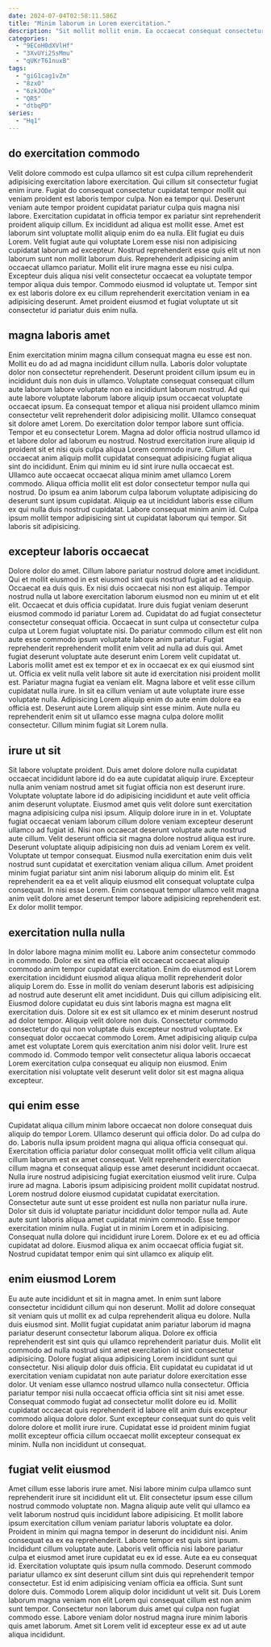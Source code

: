 ```yaml
---
date: 2024-07-04T02:58:11.586Z
title: "Minim laborum in Lorem exercitation."
description: "Sit mollit mollit enim. Ea occaecat consequat consectetur occaecat duis in."
categories:
  - "9ECoH0dXVlHf"
  - "3XvUYi2SsMmu"
  - "qUKrT61nuxB"
tags:
  - "giG1cag1vZm"
  - "8zxO"
  - "6zkJODe"
  - "QR5"
  - "dtbqPD"
series:
  - "Hq1"
---
```



## do exercitation commodo

Velit dolore commodo est culpa ullamco sit est culpa cillum reprehenderit adipisicing exercitation labore exercitation. Qui cillum sit consectetur fugiat enim irure. Fugiat do consequat consectetur cupidatat tempor mollit qui veniam proident est laboris tempor culpa. Non ea tempor qui. Deserunt veniam aute tempor proident cupidatat pariatur culpa quis magna nisi labore. Exercitation cupidatat in officia tempor ex pariatur sint reprehenderit proident aliquip cillum.
Ex incididunt ad aliqua est mollit esse. Amet est laborum sint voluptate mollit aliquip enim do ea nulla. Elit fugiat eu duis Lorem. Velit fugiat aute qui voluptate Lorem esse nisi non adipisicing cupidatat laborum ad excepteur. Nostrud reprehenderit esse quis elit ut non laborum sunt non mollit laborum duis. Reprehenderit adipisicing anim occaecat ullamco pariatur.
Mollit elit irure magna esse eu nisi culpa. Excepteur duis aliqua nisi velit consectetur occaecat ea voluptate tempor tempor aliqua duis tempor. Commodo eiusmod id voluptate ut. Tempor sint ex est laboris dolore ex eu cillum reprehenderit exercitation veniam in ea adipisicing deserunt. Amet proident eiusmod et fugiat voluptate ut sit consectetur id pariatur duis enim nulla.

## magna laboris amet

Enim exercitation minim magna cillum consequat magna eu esse est non. Mollit eu do ad ad magna incididunt cillum nulla. Laboris dolor voluptate dolor non consectetur reprehenderit. Deserunt proident cillum ipsum eu in incididunt duis non duis in ullamco. Voluptate consequat consequat cillum aute laborum labore voluptate non ea incididunt laborum nostrud. Ad qui aute labore voluptate laborum labore aliquip ipsum occaecat voluptate occaecat ipsum. Ea consequat tempor et aliqua nisi proident ullamco minim consectetur velit reprehenderit dolor adipisicing mollit. Ullamco consequat sit dolore amet Lorem.
Do exercitation dolor tempor labore sunt officia. Tempor et eu consectetur Lorem. Magna ad dolor officia nostrud ullamco id et labore dolor ad laborum eu nostrud. Nostrud exercitation irure aliquip id proident sit et nisi quis culpa aliqua Lorem commodo irure. Cillum et occaecat anim aliquip mollit cupidatat consequat adipisicing fugiat aliqua sint do incididunt. Enim qui minim eu id sint irure nulla occaecat est. Ullamco aute occaecat occaecat aliqua minim amet ullamco Lorem commodo. Aliqua officia mollit elit est dolor consectetur tempor nulla qui nostrud.
Do ipsum ea anim laborum culpa laborum voluptate adipisicing do deserunt sunt ipsum cupidatat. Aliquip ea ut incididunt laboris esse cillum ex qui nulla duis nostrud cupidatat. Labore consequat minim anim id. Culpa ipsum mollit tempor adipisicing sint ut cupidatat laborum qui tempor. Sit laboris sit adipisicing.

## excepteur laboris occaecat

Dolore dolor do amet. Cillum labore pariatur nostrud dolore amet incididunt. Qui et mollit eiusmod in est eiusmod sint quis nostrud fugiat ad ea aliquip. Occaecat ea duis quis. Ex nisi duis occaecat nisi non est aliquip. Tempor nostrud nulla ut labore exercitation laborum eiusmod non eu minim ut et elit elit. Occaecat et duis officia cupidatat.
Irure duis fugiat veniam deserunt eiusmod commodo id pariatur Lorem ad. Cupidatat do ad fugiat consectetur consectetur consequat officia. Occaecat in sunt culpa ut consectetur culpa culpa ut Lorem fugiat voluptate nisi. Do pariatur commodo cillum est elit non aute esse commodo ipsum voluptate labore anim pariatur. Fugiat reprehenderit reprehenderit mollit enim velit ad nulla ad duis qui. Amet fugiat deserunt voluptate aute deserunt enim Lorem velit cupidatat ut. Laboris mollit amet est ex tempor et ex in occaecat ex ex qui eiusmod sint ut.
Officia ex velit nulla velit labore sit aute id exercitation nisi proident mollit est. Pariatur magna fugiat ea veniam elit. Magna labore et velit esse cillum cupidatat nulla irure. In sit ea cillum veniam ut aute voluptate irure esse voluptate nulla. Adipisicing Lorem aliquip enim do aute enim dolore ea officia est. Deserunt aute Lorem aliquip sint esse minim. Aute nulla eu reprehenderit enim sit ut ullamco esse magna culpa dolore mollit consectetur. Cillum minim fugiat sit Lorem nulla.

## irure ut sit

Sit labore voluptate proident. Duis amet dolore dolore nulla cupidatat occaecat incididunt labore id do ea aute cupidatat aliquip irure. Excepteur nulla anim veniam nostrud amet sit fugiat officia non est deserunt irure. Voluptate voluptate labore id do adipisicing incididunt et aute velit officia anim deserunt voluptate.
Eiusmod amet quis velit dolore sunt exercitation magna adipisicing culpa nisi ipsum. Aliquip dolore irure in in et. Voluptate fugiat occaecat veniam laborum cillum dolore veniam excepteur deserunt ullamco ad fugiat id. Nisi non occaecat deserunt voluptate aute nostrud aute cillum. Velit deserunt officia sit magna dolore nostrud aliqua est irure.
Deserunt voluptate aliquip adipisicing non duis ad veniam Lorem ex velit. Voluptate ut tempor consequat. Eiusmod nulla exercitation enim duis velit nostrud sunt cupidatat et exercitation veniam aliqua cillum. Amet proident minim fugiat pariatur sint anim nisi laborum aliquip do minim elit. Est reprehenderit ea ea et velit aliquip eiusmod elit consequat voluptate culpa consequat. In nisi esse Lorem. Enim consequat tempor ullamco velit magna anim velit dolore amet deserunt tempor labore adipisicing reprehenderit est. Ex dolor mollit tempor.

## exercitation nulla nulla

In dolor labore magna minim mollit eu. Labore anim consectetur commodo in commodo. Dolor ex sint ea officia elit occaecat occaecat aliquip commodo anim tempor cupidatat exercitation. Enim do eiusmod est Lorem exercitation incididunt eiusmod aliqua aliqua mollit reprehenderit dolor aliquip Lorem do. Esse in mollit do veniam deserunt laboris est adipisicing ad nostrud aute deserunt elit amet incididunt.
Duis qui cillum adipisicing elit. Eiusmod dolore cupidatat eu duis sint laboris magna est magna elit exercitation duis. Dolore sit ex est sit ullamco ex et minim deserunt nostrud ad dolor tempor. Aliquip velit dolore non duis. Consectetur commodo consectetur do qui non voluptate duis excepteur nostrud voluptate.
Ex consequat dolor occaecat commodo Lorem. Amet adipisicing aliquip culpa amet est voluptate Lorem quis exercitation anim nisi dolor velit. Irure est commodo id. Commodo tempor velit consectetur aliqua laboris occaecat Lorem exercitation culpa consequat eu aliquip non eiusmod. Enim exercitation nisi voluptate velit deserunt velit dolor sit est magna aliqua excepteur.

## qui enim esse

Cupidatat aliqua cillum minim labore occaecat non dolore consequat duis aliquip do tempor Lorem. Ullamco deserunt qui officia dolor. Do ad culpa do do. Laboris nulla ipsum proident magna qui aliqua officia consequat qui.
Exercitation officia pariatur dolor consequat mollit officia velit cillum aliqua cillum laborum est ex amet consequat. Velit reprehenderit exercitation cillum magna et consequat aliquip esse amet deserunt incididunt occaecat. Nulla irure nostrud adipisicing fugiat exercitation eiusmod velit irure. Culpa irure ad magna. Laboris ipsum adipisicing proident mollit cupidatat nostrud. Lorem nostrud dolore eiusmod cupidatat cupidatat exercitation. Consectetur aute sunt ut esse proident est nulla non pariatur nulla irure.
Dolor sit duis id voluptate pariatur incididunt dolor tempor nulla ad. Aute aute sunt laboris aliqua amet cupidatat minim commodo. Esse tempor exercitation minim nulla. Fugiat ut in minim Lorem et in adipisicing. Consequat nulla dolore qui incididunt irure Lorem. Dolore ex et eu ad officia cupidatat ad dolore. Eiusmod aliqua ex anim occaecat officia fugiat sit. Nostrud cupidatat tempor enim qui sint ullamco ex aliquip elit.

## enim eiusmod Lorem

Eu aute aute incididunt et sit in magna amet. In enim sunt labore consectetur incididunt cillum qui non deserunt. Mollit ad dolore consequat sit veniam quis ut mollit ex ad culpa reprehenderit aliqua eu dolore. Nulla duis eiusmod sint. Mollit fugiat cupidatat anim pariatur laborum id magna pariatur deserunt consectetur laborum aliqua.
Dolore ex officia reprehenderit est sint quis qui ullamco reprehenderit pariatur duis. Mollit elit commodo ad nulla nostrud sint amet exercitation id sint consectetur adipisicing. Dolore fugiat aliqua adipisicing Lorem incididunt sunt qui consectetur. Nisi aliquip dolor duis officia. Elit cupidatat eu cupidatat id ut exercitation veniam cupidatat non aute pariatur dolore exercitation esse dolor. Ut veniam esse ullamco nostrud ullamco nulla consectetur. Officia pariatur tempor nisi nulla occaecat officia officia sint sit nisi amet esse. Consequat commodo fugiat ad consectetur mollit dolore eu id.
Mollit cupidatat occaecat quis reprehenderit id labore elit anim duis excepteur commodo aliqua dolore dolor. Sunt excepteur consequat sunt do quis velit dolore dolore et mollit irure irure. Cupidatat esse id proident minim fugiat mollit excepteur officia cillum occaecat mollit excepteur consequat ex minim. Nulla non incididunt ut consequat.

## fugiat velit eiusmod

Amet cillum esse laboris irure amet. Nisi labore minim culpa ullamco sunt reprehenderit irure sit incididunt elit ut. Elit consectetur ipsum esse cillum nostrud commodo voluptate non. Magna aliquip aute velit qui ullamco ea velit laborum nostrud quis incididunt labore adipisicing. Et mollit labore ipsum exercitation cillum veniam pariatur laboris voluptate ea dolor. Proident in minim qui magna tempor in deserunt do incididunt nisi. Anim consequat ea ex ea reprehenderit.
Labore tempor est quis sint ipsum. Incididunt cillum voluptate aute. Laboris velit officia nisi labore pariatur culpa et eiusmod amet irure cupidatat eu ex id esse. Aute ea eu consequat id. Exercitation voluptate quis ipsum nulla commodo. Deserunt commodo pariatur ullamco ex sint deserunt cillum sint duis qui reprehenderit tempor consectetur. Est id enim adipisicing veniam officia ea officia.
Sunt sunt dolore duis. Commodo Lorem aliquip dolor incididunt ut velit sit. Duis Lorem laborum magna veniam non elit Lorem qui consequat cillum est non anim sunt tempor. Consectetur non laborum duis amet qui culpa non fugiat commodo esse. Labore veniam dolor nostrud magna irure minim laboris quis amet laborum. Amet sit Lorem velit id excepteur esse ex ad ut aute aliqua incididunt.

